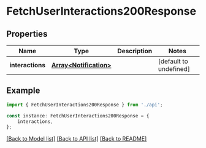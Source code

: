 # FetchUserInteractions200Response


## Properties

Name | Type | Description | Notes
------------ | ------------- | ------------- | -------------
**interactions** | [**Array&lt;Notification&gt;**](Notification.md) |  | [default to undefined]

## Example

```typescript
import { FetchUserInteractions200Response } from './api';

const instance: FetchUserInteractions200Response = {
    interactions,
};
```

[[Back to Model list]](../README.md#documentation-for-models) [[Back to API list]](../README.md#documentation-for-api-endpoints) [[Back to README]](../README.md)

